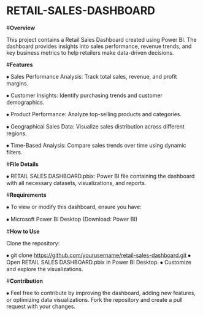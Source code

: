 # RETAIL-SALES-DASHBOARD
#**Overview**

This project contains a Retail Sales Dashboard created using Power BI. The dashboard provides insights into sales performance, revenue trends, and key business metrics to help retailers make data-driven decisions.

#**Features**

⦁ Sales Performance Analysis: Track total sales, revenue, and profit margins.

⦁ Customer Insights: Identify purchasing trends and customer demographics.

⦁ Product Performance: Analyze top-selling products and categories.

⦁ Geographical Sales Data: Visualize sales distribution across different regions.

⦁ Time-Based Analysis: Compare sales trends over time using dynamic filters.

#**File Details**

⦁ RETAIL SALES DASHBOARD.pbix: Power BI file containing the dashboard with all necessary datasets, visualizations, and reports.

#**Requirements**


⦁ To view or modify this dashboard, ensure you have:

⦁ Microsoft Power BI Desktop (Download: Power BI)

#**How to Use**


Clone the repository:

⦁ git clone https://github.com/yourusername/retail-sales-dashboard.git
⦁ Open RETAIL SALES DASHBOARD.pbix in Power BI Desktop.
⦁ Customize and explore the visualizations.

#**Contribution**

⦁ Feel free to contribute by improving the dashboard, adding new features, or optimizing data visualizations. Fork the repository and create a pull request with your changes.
